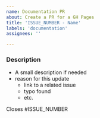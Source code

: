 ```yaml
---
name: Documentation PR
about: Create a PR for a GH Pages
title: 'ISSUE_NUMBER - Name'
labels: 'documentation'
assignees: ''

---
```


### Description
- A small description if needed
- reason for this update
    - link to a related issue
    - typo found
    - etc.

Closes #ISSUE_NUMBER
